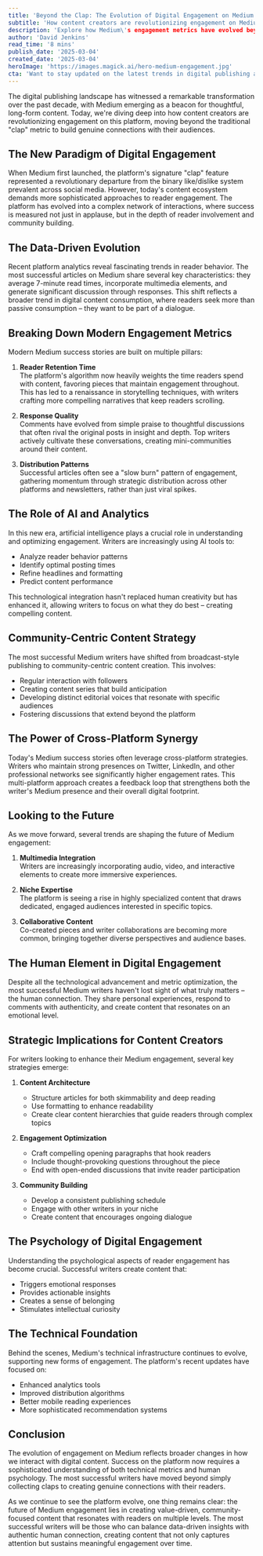 ```yaml
---
title: 'Beyond the Clap: The Evolution of Digital Engagement on Medium'
subtitle: 'How content creators are revolutionizing engagement on Medium beyond traditional metrics'
description: 'Explore how Medium\'s engagement metrics have evolved beyond the simple "clap" feature, as content creators embrace sophisticated approaches to building genuine connections with their audiences through data-driven strategies, community building, and cross-platform synergy.'
author: 'David Jenkins'
read_time: '8 mins'
publish_date: '2025-03-04'
created_date: '2025-03-04'
heroImage: 'https://images.magick.ai/hero-medium-engagement.jpg'
cta: 'Want to stay updated on the latest trends in digital publishing and content engagement? Follow us on LinkedIn for exclusive insights and join a community of forward-thinking content creators!'
---
```


The digital publishing landscape has witnessed a remarkable transformation over the past decade, with Medium emerging as a beacon for thoughtful, long-form content. Today, we're diving deep into how content creators are revolutionizing engagement on this platform, moving beyond the traditional "clap" metric to build genuine connections with their audiences.

## The New Paradigm of Digital Engagement

When Medium first launched, the platform's signature "clap" feature represented a revolutionary departure from the binary like/dislike system prevalent across social media. However, today's content ecosystem demands more sophisticated approaches to reader engagement. The platform has evolved into a complex network of interactions, where success is measured not just in applause, but in the depth of reader involvement and community building.

## The Data-Driven Evolution

Recent platform analytics reveal fascinating trends in reader behavior. The most successful articles on Medium share several key characteristics: they average 7-minute read times, incorporate multimedia elements, and generate significant discussion through responses. This shift reflects a broader trend in digital content consumption, where readers seek more than passive consumption – they want to be part of a dialogue.

## Breaking Down Modern Engagement Metrics

Modern Medium success stories are built on multiple pillars:

1. **Reader Retention Time**  
   The platform's algorithm now heavily weights the time readers spend with content, favoring pieces that maintain engagement throughout. This has led to a renaissance in storytelling techniques, with writers crafting more compelling narratives that keep readers scrolling.

2. **Response Quality**  
   Comments have evolved from simple praise to thoughtful discussions that often rival the original posts in insight and depth. Top writers actively cultivate these conversations, creating mini-communities around their content.

3. **Distribution Patterns**  
   Successful articles often see a "slow burn" pattern of engagement, gathering momentum through strategic distribution across other platforms and newsletters, rather than just viral spikes.

## The Role of AI and Analytics

In this new era, artificial intelligence plays a crucial role in understanding and optimizing engagement. Writers are increasingly using AI tools to:
- Analyze reader behavior patterns
- Identify optimal posting times
- Refine headlines and formatting
- Predict content performance

This technological integration hasn't replaced human creativity but has enhanced it, allowing writers to focus on what they do best – creating compelling content.

## Community-Centric Content Strategy

The most successful Medium writers have shifted from broadcast-style publishing to community-centric content creation. This involves:

- Regular interaction with followers
- Creating content series that build anticipation
- Developing distinct editorial voices that resonate with specific audiences
- Fostering discussions that extend beyond the platform

## The Power of Cross-Platform Synergy

Today's Medium success stories often leverage cross-platform strategies. Writers who maintain strong presences on Twitter, LinkedIn, and other professional networks see significantly higher engagement rates. This multi-platform approach creates a feedback loop that strengthens both the writer's Medium presence and their overall digital footprint.

## Looking to the Future

As we move forward, several trends are shaping the future of Medium engagement:

1. **Multimedia Integration**  
   Writers are increasingly incorporating audio, video, and interactive elements to create more immersive experiences.

2. **Niche Expertise**  
   The platform is seeing a rise in highly specialized content that draws dedicated, engaged audiences interested in specific topics.

3. **Collaborative Content**  
   Co-created pieces and writer collaborations are becoming more common, bringing together diverse perspectives and audience bases.

## The Human Element in Digital Engagement

Despite all the technological advancement and metric optimization, the most successful Medium writers haven't lost sight of what truly matters – the human connection. They share personal experiences, respond to comments with authenticity, and create content that resonates on an emotional level.

## Strategic Implications for Content Creators

For writers looking to enhance their Medium engagement, several key strategies emerge:

1. **Content Architecture**  
   - Structure articles for both skimmability and deep reading
   - Use formatting to enhance readability
   - Create clear content hierarchies that guide readers through complex topics

2. **Engagement Optimization**  
   - Craft compelling opening paragraphs that hook readers
   - Include thought-provoking questions throughout the piece
   - End with open-ended discussions that invite reader participation

3. **Community Building**  
   - Develop a consistent publishing schedule
   - Engage with other writers in your niche
   - Create content that encourages ongoing dialogue

## The Psychology of Digital Engagement

Understanding the psychological aspects of reader engagement has become crucial. Successful writers create content that:
- Triggers emotional responses
- Provides actionable insights
- Creates a sense of belonging
- Stimulates intellectual curiosity

## The Technical Foundation

Behind the scenes, Medium's technical infrastructure continues to evolve, supporting new forms of engagement. The platform's recent updates have focused on:
- Enhanced analytics tools
- Improved distribution algorithms
- Better mobile reading experiences
- More sophisticated recommendation systems

## Conclusion

The evolution of engagement on Medium reflects broader changes in how we interact with digital content. Success on the platform now requires a sophisticated understanding of both technical metrics and human psychology. The most successful writers have moved beyond simply collecting claps to creating genuine connections with their readers.

As we continue to see the platform evolve, one thing remains clear: the future of Medium engagement lies in creating value-driven, community-focused content that resonates with readers on multiple levels. The most successful writers will be those who can balance data-driven insights with authentic human connection, creating content that not only captures attention but sustains meaningful engagement over time.